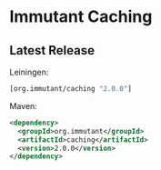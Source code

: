 # Immutant Caching

## Latest Release

Leiningen:

``` clj
[org.immutant/caching "2.0.0"]
```

Maven:

``` xml
<dependency>
  <groupId>org.immutant</groupId>
  <artifactId>caching</artifactId>
  <version>2.0.0</version>
</dependency>
```
